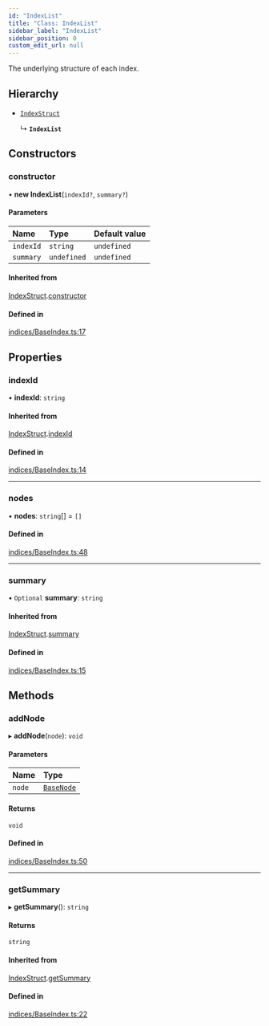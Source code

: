 ```yaml
---
id: "IndexList"
title: "Class: IndexList"
sidebar_label: "IndexList"
sidebar_position: 0
custom_edit_url: null
---
```


The underlying structure of each index.

## Hierarchy

- [`IndexStruct`](IndexStruct.md)

  ↳ **`IndexList`**

## Constructors

### constructor

• **new IndexList**(`indexId?`, `summary?`)

#### Parameters

| Name | Type | Default value |
| :------ | :------ | :------ |
| `indexId` | `string` | `undefined` |
| `summary` | `undefined` | `undefined` |

#### Inherited from

[IndexStruct](IndexStruct.md).[constructor](IndexStruct.md#constructor)

#### Defined in

[indices/BaseIndex.ts:17](https://github.com/run-llama/LlamaIndexTS/blob/08c2d46/packages/core/src/indices/BaseIndex.ts#L17)

## Properties

### indexId

• **indexId**: `string`

#### Inherited from

[IndexStruct](IndexStruct.md).[indexId](IndexStruct.md#indexid)

#### Defined in

[indices/BaseIndex.ts:14](https://github.com/run-llama/LlamaIndexTS/blob/08c2d46/packages/core/src/indices/BaseIndex.ts#L14)

___

### nodes

• **nodes**: `string`[] = `[]`

#### Defined in

[indices/BaseIndex.ts:48](https://github.com/run-llama/LlamaIndexTS/blob/08c2d46/packages/core/src/indices/BaseIndex.ts#L48)

___

### summary

• `Optional` **summary**: `string`

#### Inherited from

[IndexStruct](IndexStruct.md).[summary](IndexStruct.md#summary)

#### Defined in

[indices/BaseIndex.ts:15](https://github.com/run-llama/LlamaIndexTS/blob/08c2d46/packages/core/src/indices/BaseIndex.ts#L15)

## Methods

### addNode

▸ **addNode**(`node`): `void`

#### Parameters

| Name | Type |
| :------ | :------ |
| `node` | [`BaseNode`](BaseNode.md) |

#### Returns

`void`

#### Defined in

[indices/BaseIndex.ts:50](https://github.com/run-llama/LlamaIndexTS/blob/08c2d46/packages/core/src/indices/BaseIndex.ts#L50)

___

### getSummary

▸ **getSummary**(): `string`

#### Returns

`string`

#### Inherited from

[IndexStruct](IndexStruct.md).[getSummary](IndexStruct.md#getsummary)

#### Defined in

[indices/BaseIndex.ts:22](https://github.com/run-llama/LlamaIndexTS/blob/08c2d46/packages/core/src/indices/BaseIndex.ts#L22)
